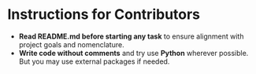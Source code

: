 # Instructions for Contributors

- **Read README.md before starting any task** to ensure alignment with project goals and nomenclature.
 - **Write code without comments** and try use **Python** wherever possible. But you may use external packages if needed.
